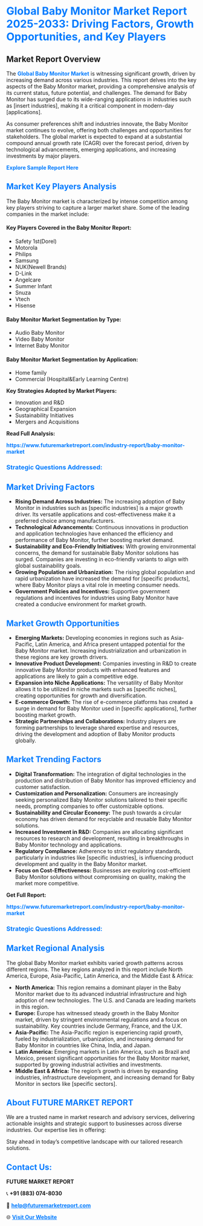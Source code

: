 <h1 style="color: #007BFF;">Global Baby Monitor Market Report 2025-2033: Driving Factors, Growth Opportunities, and Key Players</h1>

<section id="overview">
<h2>Market Report Overview</h2>
<p>The <a href="https://www.futuremarketreport.com/industry-report/baby-monitor-market" style="color: #007BFF; text-decoration: none;"><strong>Global Baby Monitor Market</strong></a> is witnessing significant growth, driven by increasing demand across various industries. This report delves into the key aspects of the Baby Monitor market, providing a comprehensive analysis of its current status, future potential, and challenges. The demand for Baby Monitor has surged due to its wide-ranging applications in industries such as [insert industries], making it a critical component in modern-day [applications].</p>
<p>As consumer preferences shift and industries innovate, the Baby Monitor market continues to evolve, offering both challenges and opportunities for stakeholders. The global market is expected to expand at a substantial compound annual growth rate (CAGR) over the forecast period, driven by technological advancements, emerging applications, and increasing investments by major players.</p>
</section>

<section id="overview">
<p><a href="https://www.futuremarketreport.com/request-sample/reportId=109905" style="color: #007BFF; text-decoration: none;"><strong>Explore Sample Report Here</strong></a></p>
</section>

<section id="key-players">
<h2 style="color: #007BFF;">Market Key Players Analysis</h2>
<p>The Baby Monitor market is characterized by intense competition among key players striving to capture a larger market share. Some of the leading companies in the market include:</p>
<h4>Key Players Covered in the Baby Monitor Report:</h4>
<ul><li>Safety 1st(Dorel)</li><li>Motorola</li><li>Philips</li><li>Samsung</li><li>NUK(Newell Brands)</li><li>D-Link</li><li>Angelcare</li><li>Summer Infant</li><li>Snuza</li><li>Vtech</li><li>Hisense</li></ul>
<h4>Baby Monitor Market Segmentation by Type:</h4>
<ul><li>Audio Baby Monitor</li><li>Video Baby Monitor</li><li>Internet Baby Monitor</li></ul>

<h4>Baby Monitor Market Segmentation by Application:</h4>
<ul><li>Home family</li><li>Commercial (Hospital&amp;Early Learning Centre)</li></ul>
<p><strong>Key Strategies Adopted by Market Players:</strong></p>
<ul>
<li>Innovation and R&D</li>
<li>Geographical Expansion</li>
<li>Sustainability Initiatives</li>
<li>Mergers and Acquisitions</li>
</ul>
</section>

<section>
<p><strong>Read Full Analysis: </strong></p><a href="https://www.futuremarketreport.com/industry-report/baby-monitor-market" style="color: #007BFF; text-decoration: none;"><strong>https://www.futuremarketreport.com/industry-report/baby-monitor-market</strong></a>
<h3 style="color: #007BFF;">Strategic Questions Addressed:</h3>
</section>

<section id="driving-factors">
<h2 style="color: #007BFF;">Market Driving Factors</h2>
<ul>
<li><strong>Rising Demand Across Industries:</strong> The increasing adoption of Baby Monitor in industries such as [specific industries] is a major growth driver. Its versatile applications and cost-effectiveness make it a preferred choice among manufacturers.</li>
<li><strong>Technological Advancements:</strong> Continuous innovations in production and application technologies have enhanced the efficiency and performance of Baby Monitor, further boosting market demand.</li>
<li><strong>Sustainability and Eco-Friendly Initiatives:</strong> With growing environmental concerns, the demand for sustainable Baby Monitor solutions has surged. Companies are investing in eco-friendly variants to align with global sustainability goals.</li>
<li><strong>Growing Population and Urbanization:</strong> The rising global population and rapid urbanization have increased the demand for [specific products], where Baby Monitor plays a vital role in meeting consumer needs.</li>
<li><strong>Government Policies and Incentives:</strong> Supportive government regulations and incentives for industries using Baby Monitor have created a conducive environment for market growth.</li>
</ul>
</section>

<section id="growth-opportunities">
<h2 style="color: #007BFF;">Market Growth Opportunities</h2>
<ul>
<li><strong>Emerging Markets:</strong> Developing economies in regions such as Asia-Pacific, Latin America, and Africa present untapped potential for the Baby Monitor market. Increasing industrialization and urbanization in these regions are key growth drivers.</li>
<li><strong>Innovative Product Development:</strong> Companies investing in R&D to create innovative Baby Monitor products with enhanced features and applications are likely to gain a competitive edge.</li>
<li><strong>Expansion into Niche Applications:</strong> The versatility of Baby Monitor allows it to be utilized in niche markets such as [specific niches], creating opportunities for growth and diversification.</li>
<li><strong>E-commerce Growth:</strong> The rise of e-commerce platforms has created a surge in demand for Baby Monitor used in [specific applications], further boosting market growth.</li>
<li><strong>Strategic Partnerships and Collaborations:</strong> Industry players are forming partnerships to leverage shared expertise and resources, driving the development and adoption of Baby Monitor products globally.</li>
</ul>
</section>

<section id="trending-factors">
<h2 style="color: #007BFF;">Market Trending Factors</h2>
<ul>
<li><strong>Digital Transformation:</strong> The integration of digital technologies in the production and distribution of Baby Monitor has improved efficiency and customer satisfaction.</li>
<li><strong>Customization and Personalization:</strong> Consumers are increasingly seeking personalized Baby Monitor solutions tailored to their specific needs, prompting companies to offer customizable options.</li>
<li><strong>Sustainability and Circular Economy:</strong> The push towards a circular economy has driven demand for recyclable and reusable Baby Monitor solutions.</li>
<li><strong>Increased Investment in R&D:</strong> Companies are allocating significant resources to research and development, resulting in breakthroughs in Baby Monitor technology and applications.</li>
<li><strong>Regulatory Compliance:</strong> Adherence to strict regulatory standards, particularly in industries like [specific industries], is influencing product development and quality in the Baby Monitor market.</li>
<li><strong>Focus on Cost-Effectiveness:</strong> Businesses are exploring cost-efficient Baby Monitor solutions without compromising on quality, making the market more competitive.</li>
</ul>
</section>

<section>
<p><strong>Get Full Report: </strong></p><a href="https://www.futuremarketreport.com/industry-report/baby-monitor-market" style="color: #007BFF; text-decoration: none;"><strong>https://www.futuremarketreport.com/industry-report/baby-monitor-market</strong></a>
<h3 style="color: #007BFF;">Strategic Questions Addressed:</h3>
</section>


<section id="regional-analysis">
<h2 style="color: #007BFF;">Market Regional Analysis</h2>
<p>The global Baby Monitor market exhibits varied growth patterns across different regions. The key regions analyzed in this report include North America, Europe, Asia-Pacific, Latin America, and the Middle East & Africa:</p>
<ul>
<li><strong>North America:</strong> This region remains a dominant player in the Baby Monitor market due to its advanced industrial infrastructure and high adoption of new technologies. The U.S. and Canada are leading markets in this region.</li>
<li><strong>Europe:</strong> Europe has witnessed steady growth in the Baby Monitor market, driven by stringent environmental regulations and a focus on sustainability. Key countries include Germany, France, and the U.K.</li>
<li><strong>Asia-Pacific:</strong> The Asia-Pacific region is experiencing rapid growth, fueled by industrialization, urbanization, and increasing demand for Baby Monitor in countries like China, India, and Japan.</li>
<li><strong>Latin America:</strong> Emerging markets in Latin America, such as Brazil and Mexico, present significant opportunities for the Baby Monitor market, supported by growing industrial activities and investments.</li>
<li><strong>Middle East & Africa:</strong> The region’s growth is driven by expanding industries, infrastructure development, and increasing demand for Baby Monitor in sectors like [specific sectors].</li>
</ul>
</section>

<footer>
<h2 style="color: #007BFF;">About FUTURE MARKET REPORT</h2>
<p>We are a trusted name in market research and advisory services, delivering actionable insights and strategic support to businesses across diverse industries. Our expertise lies in offering:</p>

<p>Stay ahead in today’s competitive landscape with our tailored research solutions.</p>

<h2 style="color: #007BFF;">Contact Us:</h2>
<p><strong>FUTURE MARKET REPORT</strong></p>
<p>📞 <strong>+91 (883) 074-8030</strong></p>
<p>📧 <strong><a href="mailto:help@futuremarketreport.com" style="color: #007BFF;">help@futuremarketreport.com</a></strong></p>
<p>🌐 <strong><a href="https://www.futuremarketreport.com/" style="color: #007BFF;">Visit Our Website</a></strong></p>
</footer>